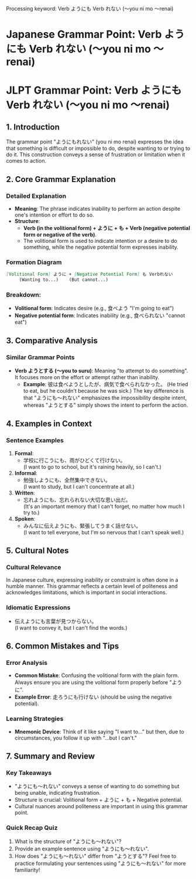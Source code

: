 Processing keyword: Verb ようにも Verb れない (〜you ni mo 〜renai)
# Japanese Grammar Point: Verb ようにも Verb れない (〜you ni mo 〜renai)
# JLPT Grammar Point: Verb ようにも Verb れない (〜you ni mo 〜renai)
## 1. Introduction
The grammar point "ようにもれない" (you ni mo renai) expresses the idea that something is difficult or impossible to do, despite wanting to or trying to do it. This construction conveys a sense of frustration or limitation when it comes to action.
## 2. Core Grammar Explanation
### Detailed Explanation
- **Meaning**: The phrase indicates inability to perform an action despite one's intention or effort to do so.
- **Structure**: 
  - **Verb (in the volitional form) + ように + も + Verb (negative potential form or negative of the verb)**. 
  - The volitional form is used to indicate intention or a desire to do something, while the negative potential form expresses inability.
### Formation Diagram
```markdown
[Volitional Form] ように + [Negative Potential Form] も Verbれない
     (Wanting to...)    (But cannot...)
```
### Breakdown:
- **Volitional form**: Indicates desire (e.g., 食べよう "I'm going to eat")
- **Negative potential form**: Indicates inability (e.g., 食べられない "cannot eat")
## 3. Comparative Analysis
### Similar Grammar Points
- **Verb ようとする (〜you to suru)**: Meaning "to attempt to do something". It focuses more on the effort or attempt rather than inability.
  - **Example**: 彼は食べようとしたが、病気で食べられなかった。 (He tried to eat, but he couldn't because he was sick.)
The key difference is that "ようにも〜れない" emphasizes the impossibility despite intent, whereas "ようとする" simply shows the intent to perform the action.
## 4. Examples in Context
### Sentence Examples
1. **Formal**: 
   - 学校に行こうにも、雨がひどくて行けない。  
   (I want to go to school, but it's raining heavily, so I can't.)
2. **Informal**: 
   - 勉強しようにも、全然集中できない。  
   (I want to study, but I can't concentrate at all.)
3. **Written**: 
   - 忘れようにも、忘れられない大切な思い出だ。  
   (It's an important memory that I can't forget, no matter how much I try to.)
4. **Spoken**: 
   - みんなに伝えようにも、緊張してうまく話せない。  
   (I want to tell everyone, but I'm so nervous that I can't speak well.)
## 5. Cultural Notes
### Cultural Relevance
In Japanese culture, expressing inability or constraint is often done in a humble manner. This grammar reflects a certain level of politeness and acknowledges limitations, which is important in social interactions.
### Idiomatic Expressions
- 伝えようにも言葉が見つからない。  
  (I want to convey it, but I can't find the words.)
## 6. Common Mistakes and Tips
### Error Analysis
- **Common Mistake**: Confusing the volitional form with the plain form. Always ensure you are using the volitional form properly before "ように".
- **Example Error**: 走ろうにも行けない (should be using the negative potential).
### Learning Strategies
- **Mnemonic Device**: Think of it like saying "I want to..." but then, due to circumstances, you follow it up with "...but I can't."
  
## 7. Summary and Review
### Key Takeaways
- "ようにも〜れない" conveys a sense of wanting to do something but being unable, indicating frustration.
- Structure is crucial: Volitional form + ように + も + Negative potential.
- Cultural nuances around politeness are important in using this grammar point.
### Quick Recap Quiz
1. What is the structure of "ようにも〜れない"?  
2. Provide an example sentence using "ようにも〜れない".  
3. How does "ようにも〜れない" differ from "ようとする"?
Feel free to practice formulating your sentences using "ようにも〜れない" for more familiarity!
